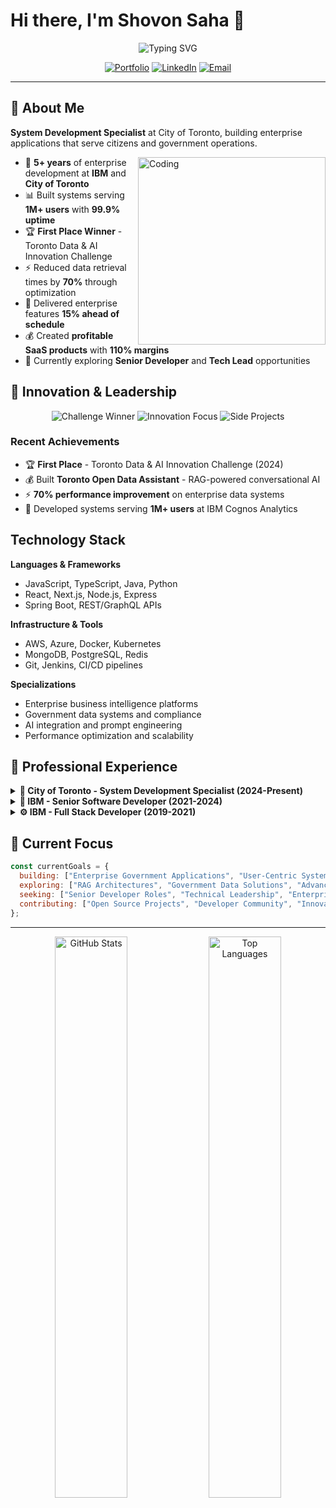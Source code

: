 # Hi there, I'm Shovon Saha 👋

<div align="center">
  <img src="https://readme-typing-svg.herokuapp.com?font=Fira+Code&size=22&duration=3000&pause=1000&color=00D9FF&center=true&vCenter=true&width=600&lines=System+Development+Specialist+%7C+City+of+Toronto;Enterprise+Developer+%7C+5%2B+Years;React+%7C+TypeScript+%7C+Next.js+Expert;Building+Systems+for+1M%2B+Users;Innovation+Challenge+Winner" alt="Typing SVG" />
</div>

<p align="center">
  <a href="https://www.theshovonsaha.com"><img src="https://img.shields.io/badge/🌐_Portfolio-Visit_Site-0A66C2?style=for-the-badge&logo=google-chrome&logoColor=white" alt="Portfolio" /></a>
  <a href="https://www.linkedin.com/in/theshovonsaha"><img src="https://img.shields.io/badge/💼_LinkedIn-Connect-0077B5?style=for-the-badge&logo=linkedin&logoColor=white" alt="LinkedIn" /></a>
  <a href="mailto:theshovonsaha@gmail.com"><img src="https://img.shields.io/badge/📧_Email-Contact_Me-D14836?style=for-the-badge&logo=gmail&logoColor=white" alt="Email" /></a>
</p>

---

## 🚀 About Me

**System Development Specialist** at City of Toronto, building enterprise applications that serve citizens and government operations.

<img align="right" alt="Coding" width="300" src="https://cdn.dribbble.com/users/1162077/screenshots/3848914/programmer.gif">

- 🏢 **5+ years** of enterprise development at **IBM** and **City of Toronto**
- 📊 Built systems serving **1M+ users** with **99.9% uptime**
- 🏆 **First Place Winner** - Toronto Data & AI Innovation Challenge
- ⚡ Reduced data retrieval times by **70%** through optimization
- 🎯 Delivered enterprise features **15% ahead of schedule**
- 💰 Created **profitable SaaS products** with **110% margins**
- 🌟 Currently exploring **Senior Developer** and **Tech Lead** opportunities

## 🎯 Innovation & Leadership

<div align="center">
  <img src="https://img.shields.io/badge/🏆_Challenge_Winner-Toronto_Data_AI-FF6B6B?style=for-the-badge" alt="Challenge Winner" />
  <img src="https://img.shields.io/badge/💡_Innovation_Focus-Enterprise_Systems-4A90E2?style=for-the-badge" alt="Innovation Focus" />
  <img src="https://img.shields.io/badge/🚀_Side_Projects-Profitable_SaaS-00D084?style=for-the-badge" alt="Side Projects" />
</div>

### Recent Achievements
- 🏆 **First Place** - Toronto Data & AI Innovation Challenge (2024)
- 💰 Built **Toronto Open Data Assistant** - RAG-powered conversational AI
- ⚡ **70% performance improvement** on enterprise data systems
- 🔧 Developed systems serving **1M+ users** at IBM Cognos Analytics

## Technology Stack

**Languages & Frameworks**
- JavaScript, TypeScript, Java, Python
- React, Next.js, Node.js, Express
- Spring Boot, REST/GraphQL APIs

**Infrastructure & Tools**
- AWS, Azure, Docker, Kubernetes
- MongoDB, PostgreSQL, Redis
- Git, Jenkins, CI/CD pipelines

**Specializations**
- Enterprise business intelligence platforms
- Government data systems and compliance
- AI integration and prompt engineering
- Performance optimization and scalability

## 🏢 Professional Experience

<details>
<summary><b>🏢 City of Toronto - System Development Specialist (2024-Present)</b></summary>
<br>

**City Clerk's Office** - *Enterprise Business Applications*
- 🎯 Developing end-to-end applications for municipal operations
- 🏆 **First Place Winner** - Toronto Data & AI Innovation Challenge
- 💡 Built **Toronto Open Data Assistant** using RAG architecture
- 🔄 Creating systems that make government data accessible to citizens
- 📊 Focus on enterprise-grade solutions with government compliance

**Key Technologies:** React, TypeScript, RAG/LLM Integration, Government Data Systems

</details>

<details>
<summary><b>🔧 IBM - Senior Software Developer (2021-2024)</b></summary>
<br>

**Cognos Analytics Team** - *Enterprise Business Intelligence Platform*
- 🎯 Led cross-platform integration features for **1M+ users**
- ⚡ Reduced data retrieval times by **70%** through API optimization
- 🚀 Delivered enterprise features **15% ahead of schedule**
- 🔒 Resolved **100+ security vulnerabilities** with PSIRT team
- 📊 Built microservices handling **5M+ daily requests**

**Key Technologies:** React, Java Spring, WebSocket, IBM Carbon Design System, REST APIs

</details>

<details>
<summary><b>⚙️ IBM - Full Stack Developer (2019-2021)</b></summary>
<br>

**WebSphere Application Server Team** - *Enterprise Java Platform*
- 🛠️ Developed internal tools reducing debugging time by **35%**
- 📦 Led quarterly releases with **zero deployment failures**
- 🔄 Created reusable components decreasing development time by **40%**
- 🧪 Modernized testing framework reducing execution time by **30%**

**Key Technologies:** Java, React, Python, Maven/Gradle, Eclipse Developer Tools

</details>

## 🎯 Current Focus

```javascript
const currentGoals = {
  building: ["Enterprise Government Applications", "User-Centric Systems", "Performance Optimization"],
  exploring: ["RAG Architectures", "Government Data Solutions", "Advanced React Patterns"],
  seeking: ["Senior Developer Roles", "Technical Leadership", "Enterprise Architecture"],
  contributing: ["Open Source Projects", "Developer Community", "Innovation Challenges"]
};
```

---

<div align="center">
  <img src="https://github-readme-stats.vercel.app/api?username=theshovonsaha&show_icons=true&theme=default&hide_border=true&count_private=true" width="48%" alt="GitHub Stats" />
  <img src="https://github-readme-stats.vercel.app/api/top-langs/?username=theshovonsaha&layout=compact&theme=default&hide_border=true" width="48%" alt="Top Languages" />
</div>

